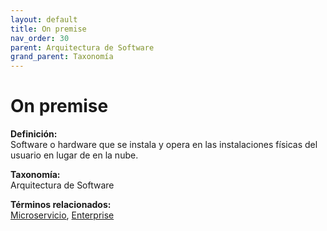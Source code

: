 ```yaml
---
layout: default
title: On premise
nav_order: 30
parent: Arquitectura de Software
grand_parent: Taxonomía
---
```


# On premise

**Definición:**  
Software o hardware que se instala y opera en las instalaciones físicas del usuario en lugar de en la nube.

**Taxonomía:**  
Arquitectura de Software

**Términos relacionados:**  
[Microservicio](https://maleniski.github.io/diccionario-angl-tec-mx/docs/taxonomia/arquitectura-de-software/microservicio.html), [Enterprise](https://maleniski.github.io/diccionario-angl-tec-mx/docs/taxonomia/arquitectura-de-software/enterprise.html)
